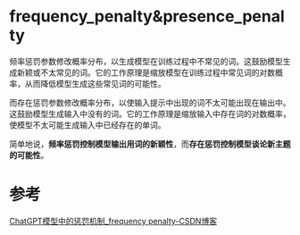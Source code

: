 # frequency_penalty&presence_penalty

频率惩罚参数修改概率分布，以生成模型在训练过程中不常见的词。这鼓励模型生成新颖或不太常见的词。它的工作原理是缩放模型在训练过程中常见词的对数概率，从而降低模型生成这些常见词的可能性。

而存在惩罚参数修改概率分布，以使输入提示中出现的词不太可能出现在输出中。这鼓励模型生成输入中没有的词。它的工作原理是缩放输入中存在词的对数概率，使模型不太可能生成输入中已经存在的单词。

简单地说，**频率惩罚控制模型输出用词的新颖性**，而**存在惩罚控制模型谈论新主题的可能性**。
# 参考
[ChatGPT模型中的惩罚机制_frequency penalty-CSDN博客](https://blog.csdn.net/jarodyv/article/details/129062982)
